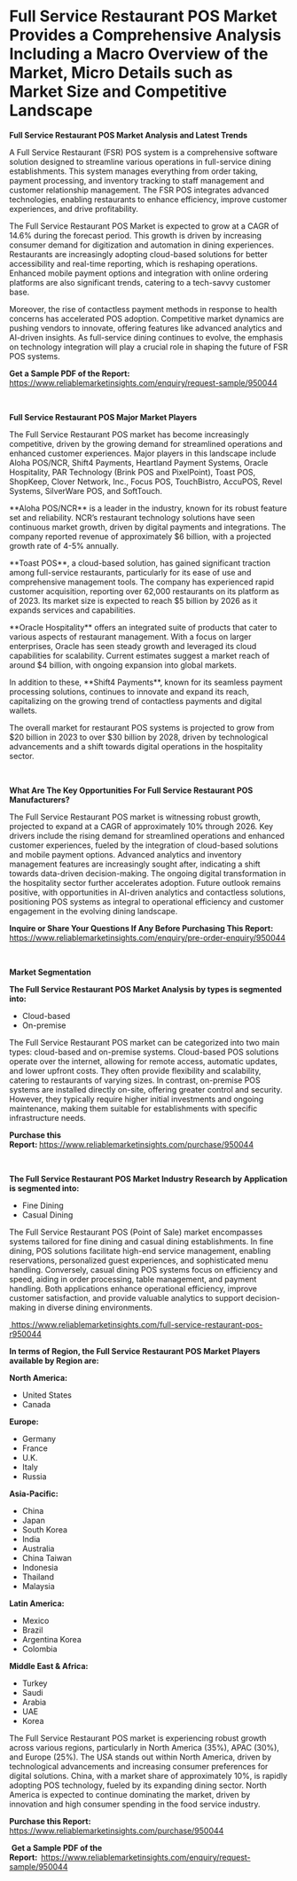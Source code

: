 <p><h1>Full Service Restaurant POS Market Provides a Comprehensive Analysis Including a Macro Overview of the Market, Micro Details such as Market Size and Competitive Landscape</h1></p><p><strong>Full Service Restaurant POS Market Analysis and Latest Trends</strong></p>
<p><p>A Full Service Restaurant (FSR) POS system is a comprehensive software solution designed to streamline various operations in full-service dining establishments. This system manages everything from order taking, payment processing, and inventory tracking to staff management and customer relationship management. The FSR POS integrates advanced technologies, enabling restaurants to enhance efficiency, improve customer experiences, and drive profitability.</p><p>The Full Service Restaurant POS Market is expected to grow at a CAGR of 14.6% during the forecast period. This growth is driven by increasing consumer demand for digitization and automation in dining experiences. Restaurants are increasingly adopting cloud-based solutions for better accessibility and real-time reporting, which is reshaping operations. Enhanced mobile payment options and integration with online ordering platforms are also significant trends, catering to a tech-savvy customer base.</p><p>Moreover, the rise of contactless payment methods in response to health concerns has accelerated POS adoption. Competitive market dynamics are pushing vendors to innovate, offering features like advanced analytics and AI-driven insights. As full-service dining continues to evolve, the emphasis on technology integration will play a crucial role in shaping the future of FSR POS systems.</p></p>
<p><strong>Get a Sample PDF of the Report:&nbsp;</strong> <a href="https://www.reliablemarketinsights.com/enquiry/request-sample/950044?utm_campaign=2441&utm_medium=2&utm_source=Github&utm_content=ia&utm_term=18042025&utm_id=full-service-restaurant-pos">https://www.reliablemarketinsights.com/enquiry/request-sample/950044</a></p>
<p>&nbsp;</p>
<p><strong>Full Service Restaurant POS Major Market Players</strong></p>
<p><p>The Full Service Restaurant POS market has become increasingly competitive, driven by the growing demand for streamlined operations and enhanced customer experiences. Major players in this landscape include Aloha POS/NCR, Shift4 Payments, Heartland Payment Systems, Oracle Hospitality, PAR Technology (Brink POS and PixelPoint), Toast POS, ShopKeep, Clover Network, Inc., Focus POS, TouchBistro, AccuPOS, Revel Systems, SilverWare POS, and SoftTouch.</p><p>**Aloha POS/NCR** is a leader in the industry, known for its robust feature set and reliability. NCR’s restaurant technology solutions have seen continuous market growth, driven by digital payments and integrations. The company reported revenue of approximately $6 billion, with a projected growth rate of 4-5% annually.</p><p>**Toast POS**, a cloud-based solution, has gained significant traction among full-service restaurants, particularly for its ease of use and comprehensive management tools. The company has experienced rapid customer acquisition, reporting over 62,000 restaurants on its platform as of 2023. Its market size is expected to reach $5 billion by 2026 as it expands services and capabilities.</p><p>**Oracle Hospitality** offers an integrated suite of products that cater to various aspects of restaurant management. With a focus on larger enterprises, Oracle has seen steady growth and leveraged its cloud capabilities for scalability. Current estimates suggest a market reach of around $4 billion, with ongoing expansion into global markets.</p><p>In addition to these, **Shift4 Payments**, known for its seamless payment processing solutions, continues to innovate and expand its reach, capitalizing on the growing trend of contactless payments and digital wallets. </p><p>The overall market for restaurant POS systems is projected to grow from $20 billion in 2023 to over $30 billion by 2028, driven by technological advancements and a shift towards digital operations in the hospitality sector.</p></p>
<p>&nbsp;</p>
<p><strong>What Are The Key Opportunities For Full Service Restaurant POS Manufacturers?</strong></p>
<p><p>The Full Service Restaurant POS market is witnessing robust growth, projected to expand at a CAGR of approximately 10% through 2026. Key drivers include the rising demand for streamlined operations and enhanced customer experiences, fueled by the integration of cloud-based solutions and mobile payment options. Advanced analytics and inventory management features are increasingly sought after, indicating a shift towards data-driven decision-making. The ongoing digital transformation in the hospitality sector further accelerates adoption. Future outlook remains positive, with opportunities in AI-driven analytics and contactless solutions, positioning POS systems as integral to operational efficiency and customer engagement in the evolving dining landscape.</p></p>
<p><strong>Inquire or Share Your Questions If Any Before Purchasing This Report:</strong> <a href="https://www.reliablemarketinsights.com/enquiry/pre-order-enquiry/950044?utm_campaign=2441&utm_medium=2&utm_source=Github&utm_content=ia&utm_term=18042025&utm_id=full-service-restaurant-pos">https://www.reliablemarketinsights.com/enquiry/pre-order-enquiry/950044</a></p>
<p>&nbsp;</p>
<p><strong>Market Segmentation</strong></p>
<p><strong>The Full Service Restaurant POS Market Analysis by types is segmented into:</strong></p>
<p><ul><li>Cloud-based</li><li>On-premise</li></ul></p>
<p><p>The Full Service Restaurant POS market can be categorized into two main types: cloud-based and on-premise systems. Cloud-based POS solutions operate over the internet, allowing for remote access, automatic updates, and lower upfront costs. They often provide flexibility and scalability, catering to restaurants of varying sizes. In contrast, on-premise POS systems are installed directly on-site, offering greater control and security. However, they typically require higher initial investments and ongoing maintenance, making them suitable for establishments with specific infrastructure needs.</p></p>
<p><strong>Purchase this Report:&nbsp;</strong><a href="https://www.reliablemarketinsights.com/purchase/950044?utm_campaign=2441&utm_medium=2&utm_source=Github&utm_content=ia&utm_term=18042025&utm_id=full-service-restaurant-pos">https://www.reliablemarketinsights.com/purchase/950044</a></p>
<p>&nbsp;</p>
<p><strong>The Full Service Restaurant POS Market Industry Research by Application is segmented into:</strong></p>
<p><ul><li>Fine Dining</li><li>Casual Dining</li></ul></p>
<p><p>The Full Service Restaurant POS (Point of Sale) market encompasses systems tailored for fine dining and casual dining establishments. In fine dining, POS solutions facilitate high-end service management, enabling reservations, personalized guest experiences, and sophisticated menu handling. Conversely, casual dining POS systems focus on efficiency and speed, aiding in order processing, table management, and payment handling. Both applications enhance operational efficiency, improve customer satisfaction, and provide valuable analytics to support decision-making in diverse dining environments.</p></p>
<p><a href="https://www.reliablemarketinsights.com/full-service-restaurant-pos-r950044?utm_campaign=2441&utm_medium=2&utm_source=Github&utm_content=ia&utm_term=18042025&utm_id=full-service-restaurant-pos">&nbsp;https://www.reliablemarketinsights.com/full-service-restaurant-pos-r950044</a></p>
<p><strong>In terms of Region, the Full Service Restaurant POS Market Players available by Region are:</strong></p>
<p>
    <p> <strong> North America: </strong>
        <ul>
            <li>United States</li>
            <li>Canada</li>
        </ul>
        </p> 
    <p> <strong> Europe: </strong>
        <ul>
            <li>Germany</li>
            <li>France</li>
            <li>U.K.</li>
            <li>Italy</li>
            <li>Russia</li>
        </ul>
        </p> 
    <p> <strong> Asia-Pacific: </strong>
        <ul>
            <li>China</li>
            <li>Japan</li>
            <li>South Korea</li>
            <li>India</li>
            <li>Australia</li>
            <li>China Taiwan</li>
            <li>Indonesia</li>
            <li>Thailand</li>
            <li>Malaysia</li>
        </ul>
        </p> 
    <p> <strong> Latin America: </strong>
        <ul>
            <li>Mexico</li>
            <li>Brazil</li>
            <li>Argentina Korea</li>
            <li>Colombia</li>
        </ul>
        </p> 
    <p> <strong> Middle East & Africa: </strong>
        <ul>
            <li>Turkey</li>
            <li>Saudi</li>
            <li>Arabia</li>
            <li>UAE</li>
            <li>Korea</li>
        </ul>
    </p>
    </p>
<p><p>The Full Service Restaurant POS market is experiencing robust growth across various regions, particularly in North America (35%), APAC (30%), and Europe (25%). The USA stands out within North America, driven by technological advancements and increasing consumer preferences for digital solutions. China, with a market share of approximately 10%, is rapidly adopting POS technology, fueled by its expanding dining sector. North America is expected to continue dominating the market, driven by innovation and high consumer spending in the food service industry.</p></p>
<p><strong>Purchase this Report: </strong><a href="https://www.reliablemarketinsights.com/purchase/950044?utm_campaign=2441&utm_medium=2&utm_source=Github&utm_content=ia&utm_term=18042025&utm_id=full-service-restaurant-pos">https://www.reliablemarketinsights.com/purchase/950044</a></p>
<p>&nbsp;<strong>Get a Sample PDF of the Report:&nbsp;&nbsp;</strong><a href="https://www.reliablemarketinsights.com/enquiry/request-sample/950044?utm_campaign=2441&utm_medium=2&utm_source=Github&utm_content=ia&utm_term=18042025&utm_id=full-service-restaurant-pos">https://www.reliablemarketinsights.com/enquiry/request-sample/950044</a></p>
<p><strong></strong></p>
<p><p></p><p></p><p></p></p>